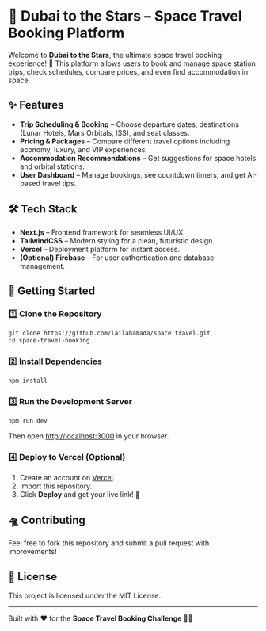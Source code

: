 # 🚀 Dubai to the Stars – Space Travel Booking Platform

Welcome to **Dubai to the Stars**, the ultimate space travel booking experience! 🌌 This platform allows users to book and manage space station trips, check schedules, compare prices, and even find accommodation in space.

## ✨ Features
- **Trip Scheduling & Booking** – Choose departure dates, destinations (Lunar Hotels, Mars Orbitals, ISS), and seat classes.
- **Pricing & Packages** – Compare different travel options including economy, luxury, and VIP experiences.
- **Accommodation Recommendations** – Get suggestions for space hotels and orbital stations.
- **User Dashboard** – Manage bookings, see countdown timers, and get AI-based travel tips.

## 🛠️ Tech Stack
- **Next.js** – Frontend framework for seamless UI/UX.
- **TailwindCSS** – Modern styling for a clean, futuristic design.
- **Vercel** – Deployment platform for instant access.
- **(Optional) Firebase** – For user authentication and database management.

## 🚀 Getting Started
### 1️⃣ Clone the Repository
```bash
git clone https://github.com/lailahamada/space travel.git
cd space-travel-booking
```

### 2️⃣ Install Dependencies
```bash
npm install
```

### 3️⃣ Run the Development Server
```bash
npm run dev
```
Then open [http://localhost:3000](http://localhost:3000) in your browser.

### 4️⃣ Deploy to Vercel (Optional)
1. Create an account on [Vercel](https://vercel.com/).
2. Import this repository.
3. Click **Deploy** and get your live link! 🚀

## 🛸 Contributing
Feel free to fork this repository and submit a pull request with improvements!

## 📜 License
This project is licensed under the MIT License.

---

Built with ❤️ for the **Space Travel Booking Challenge** 🚀✨

